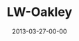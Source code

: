 ---
layout: message
category: message
series: "Last Wednesday"
title: "LW-Oakley"
date: 2013-03-27-00-00
message_id: 780
audio: "http://s3.amazonaws.com/crossroads-media/media/legacy/mp3/032713_lw_oakley.mp3"
audio-duration: "25:31"
description: "Oakley"
video: "https://s3.amazonaws.com/crossroadsvideomessages/032713_lw_oakley.mp4"
video-duration: "25:34"
video-image: "http://s3.amazonaws.com/crossroads-media/images/legacy/content/032713_LW_oakley.jpg"
explicit: "N"
---